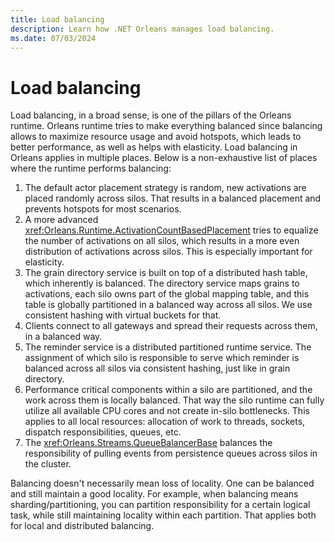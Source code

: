 ```yaml
---
title: Load balancing
description: Learn how .NET Orleans manages load balancing.
ms.date: 07/03/2024
---
```


# Load balancing

Load balancing, in a broad sense, is one of the pillars of the Orleans runtime. Orleans runtime tries to make everything balanced since balancing allows to maximize resource usage and avoid hotspots, which leads to better performance, as well as helps with elasticity. Load balancing in Orleans applies in multiple places. Below is a non-exhaustive list of places where the runtime performs balancing:

1. The default actor placement strategy is random, new activations are placed randomly across silos. That results in a balanced placement and prevents hotspots for most scenarios.
1. A more advanced <xref:Orleans.Runtime.ActivationCountBasedPlacement> tries to equalize the number of activations on all silos, which results in a more even distribution of activations across silos. This is especially important for elasticity.
1. The grain directory service is built on top of a distributed hash table, which inherently is balanced. The directory service maps grains to activations, each silo owns part of the global mapping table, and this table is globally partitioned in a balanced way across all silos. We use consistent hashing with virtual buckets for that.
1. Clients connect to all gateways and spread their requests across them, in a balanced way.
1. The reminder service is a distributed partitioned runtime service. The assignment of which silo is responsible to serve which reminder is balanced across all silos via consistent hashing, just like in grain directory.
1. Performance critical components within a silo are partitioned, and the work across them is locally balanced. That way the silo runtime can fully utilize all available CPU cores and not create in-silo bottlenecks. This applies to all local resources: allocation of work to threads, sockets, dispatch responsibilities, queues, etc.
1. The <xref:Orleans.Streams.QueueBalancerBase> balances the responsibility of pulling events from persistence queues across silos in the cluster.

Balancing doesn't necessarily mean loss of locality. One can be balanced and still maintain a good locality. For example, when balancing means sharding/partitioning, you can partition responsibility for a certain logical task, while still maintaining locality within each partition. That applies both for local and distributed balancing.

